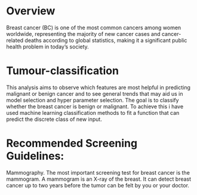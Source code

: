 # Overview
Breast cancer (BC) is one of the most common cancers among women worldwide, representing the majority of new cancer cases and cancer-related deaths according to global statistics, making it a significant public health problem in today’s society.
# Tumour-classification
This analysis aims to observe which features are most helpful in predicting malignant or benign cancer and to see general trends that may aid us in model selection and hyper parameter selection. The goal is to classify whether the breast cancer is benign or malignant. To achieve this i have used machine learning classification methods to fit a function that can predict the discrete class of new input.
# Recommended Screening Guidelines:
Mammography. The most important screening test for breast cancer is the mammogram. A mammogram is an X-ray of the breast. It can detect breast cancer up to two years before the tumor can be felt by you or your doctor.



